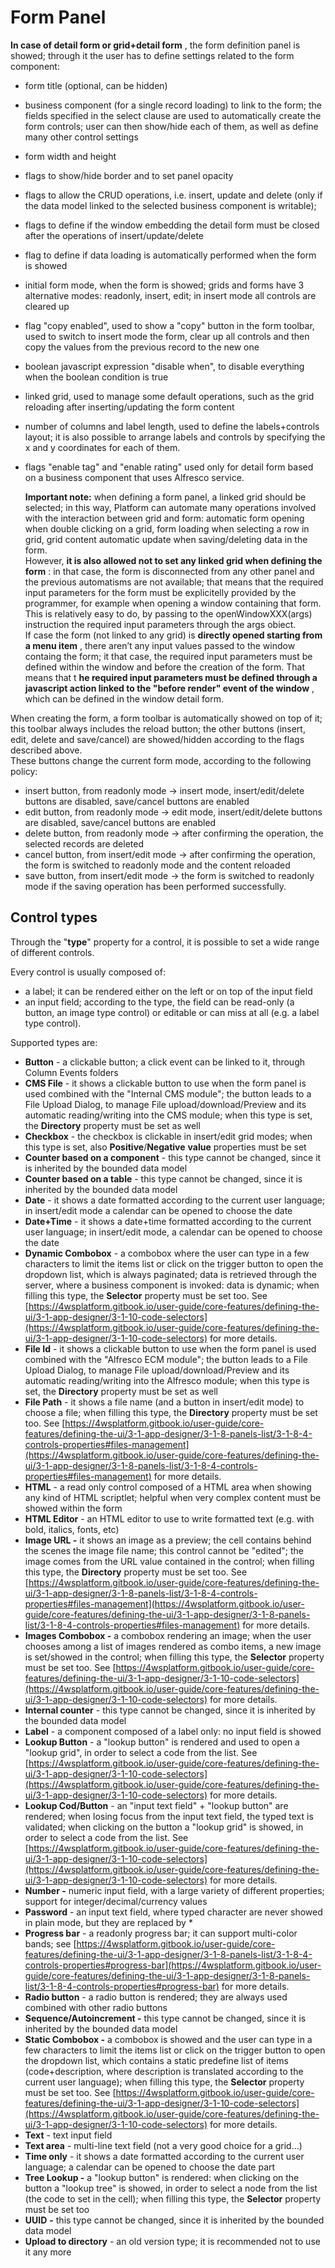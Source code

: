 # Form Panel

**In case of detail form or grid+detail form** , the form definition panel is showed; through it the user has to define settings related to the form component:

* form title (optional, can be hidden)
* business component (for a single record loading) to link to the form; the fields specified in the select clause are used to automatically create the form controls; user can then show/hide each of them, as well as define many other control settings
* form width and height
* flags to show/hide border and to set panel opacity
* flags to allow the CRUD operations, i.e. insert, update and delete (only if the data model linked to the selected business component is writable);
* flags to define if the window embedding the detail form must be closed after the operations of insert/update/delete
* flag to define if data loading is automatically performed when the form is showed
* initial form mode, when the form is showed; grids and forms have 3 alternative modes: readonly, insert, edit; in insert mode all controls are cleared up
* flag "copy enabled", used to show a "copy" button in the form toolbar, used to switch to insert mode the form, clear up all controls and then copy the values from the previous record to the new one
* boolean javascript expression "disable when", to disable everything when the boolean condition is true
* linked grid, used to manage some default operations, such as the grid reloading after inserting/updating the form content
* number of columns and label length, used to define the labels+controls layout; it is also possible to arrange labels and controls by specifying the x and y coordinates for each of them.
*   flags "enable tag" and "enable rating" used only for detail form based on a business component that uses Alfresco service.

    **Important note:** when defining a form panel, a linked grid should be selected; in this way, Platform can automate many operations involved with the interaction between grid and form: automatic form opening when double clicking on a grid, form loading when selecting a row in grid, grid content automatic update when saving/deleting data in the form.\
    However, **it is also allowed not to set any linked grid when defining the form** : in that case, the form is disconnected from any other panel and the previous automatisms are not available; that means that the required input parameters for the form must be explicitelly provided by the programmer, for example when opening a window containing that form. This is relatively easy to do, by passing to the openWindowXXX(args) instruction the required input parameters through the args obiect.\
    If case the form (not linked to any grid) is **directly opened starting from a menu item** , there aren’t any input values passed to the window containg the form; it that case, the required input parameters must be defined within the window and before the creation of the form. That means that t **he required input parameters must be defined through a javascript action linked to the "before render" event of the window** , which can be defined in the window detail form.

When creating the form, a form toolbar is automatically showed on top of it; this toolbar always includes the reload button; the other buttons (insert, edit, delete and save/cancel) are showed/hidden according to the flags described above.\
These buttons change the current form mode, according to the following policy:

* insert button, from readonly mode -> insert mode, insert/edit/delete buttons are disabled, save/cancel buttons are enabled
* edit button, from readonly mode -> edit mode, insert/edit/delete buttons are disabled, save/cancel buttons are enabled
* delete button, from readonly mode -> after confirming the operation, the selected records are deleted
* cancel button, from insert/edit mode -> after confirming the operation, the form is switched to readonly mode and the content reloaded
* save button, from insert/edit mode -> the form is switched to readonly mode if the saving operation has been performed successfully.





## Control types

Through the "**type**" property for a control, it is possible to set a wide range of different controls.

Every control is usually composed of:

* a label; it can be rendered either on the left or on top of the input field
* an input field; according to the type, the field can be read-only (a button, an image type control) or editable or can miss at all (e.g. a label type control).

Supported types are:

* **Button** - a clickable button; a click event can be linked to it, through Column Events folders
* **CMS File** - it shows a clickable button to use when the form panel is used combined with the "Internal CMS module"; the button leads to a File Upload Dialog, to manage File upload/download/Preview and its automatic reading/writing into the CMS module; when this type is set, the **Directory** property must be set as well
* **Checkbox** - the checkbox is clickable in insert/edit grid modes; when this type is set, also **Positive**/**Negative** **value** properties must be set
* **Counter based on a component** - this type cannot be changed, since it is inherited by the bounded data model
* **Counter based on a table** - this type cannot be changed, since it is inherited by the bounded data model
* **Date** - it shows a date formatted according to the current user language; in insert/edit mode a calendar can be opened to choose the date
* **Date+Time** - it shows a date+time formatted according to the current user language; in insert/edit mode, a calendar can be opened to choose the date
* **Dynamic Combobox** - a combobox where the user can type in a few characters to limit the items list or click on the trigger button to  open the dropdown list, which is always paginated; data is retrieved through the server, where a business component is invoked: data is dynamic; when filling this type, the **Selector** property must be set too. See [https://4wsplatform.gitbook.io/user-guide/core-features/defining-the-ui/3-1-app-designer/3-1-10-code-selectors](https://4wsplatform.gitbook.io/user-guide/core-features/defining-the-ui/3-1-app-designer/3-1-10-code-selectors) for more details.
* **File Id** - it shows a clickable button to use when the form panel is used combined with the "Alfresco ECM module"; the button leads to a File Upload Dialog, to manage File upload/download/Preview and its automatic reading/writing into the Alfresco module; when this type is set, the **Directory** property must be set as well&#x20;
* **File Path** - it shows a file name (and a button in insert/edit mode) to choose a file; when filling this type, the **Directory** property must be set too. See [https://4wsplatform.gitbook.io/user-guide/core-features/defining-the-ui/3-1-app-designer/3-1-8-panels-list/3-1-8-4-controls-properties#files-management](https://4wsplatform.gitbook.io/user-guide/core-features/defining-the-ui/3-1-app-designer/3-1-8-panels-list/3-1-8-4-controls-properties#files-management) for more details.
* **HTML** - a read only control composed of a HTML area when showing any kind of HTML scriptlet; helpful when very complex content must be showed within the form
* **HTML Editor** - an HTML editor to use to write formatted text (e.g. with bold, italics, fonts, etc)
* **Image URL -** it shows an image as a preview; the cell contains behind the scenes the image file name; this control cannot be "edited"; the image comes from the URL value contained in the control; when filling this type, the **Directory** property must be set too. See [https://4wsplatform.gitbook.io/user-guide/core-features/defining-the-ui/3-1-app-designer/3-1-8-panels-list/3-1-8-4-controls-properties#files-management](https://4wsplatform.gitbook.io/user-guide/core-features/defining-the-ui/3-1-app-designer/3-1-8-panels-list/3-1-8-4-controls-properties#files-management) for more details.
* **Images Combobox -**  a combobox rendering an image; when the user chooses among a list of images rendered as combo items, a new image is set/showed in the control; when filling this type, the **Selector** property must be set too. See [https://4wsplatform.gitbook.io/user-guide/core-features/defining-the-ui/3-1-app-designer/3-1-10-code-selectors](https://4wsplatform.gitbook.io/user-guide/core-features/defining-the-ui/3-1-app-designer/3-1-10-code-selectors) for more details.
* **Internal counter** - this type cannot be changed, since it is inherited by the bounded data model
* **Label** - a component composed of a label only: no input field is showed
* **Lookup Button** - a "lookup button" is rendered and used to open a "lookup grid", in order to select a code from the list. See [https://4wsplatform.gitbook.io/user-guide/core-features/defining-the-ui/3-1-app-designer/3-1-10-code-selectors](https://4wsplatform.gitbook.io/user-guide/core-features/defining-the-ui/3-1-app-designer/3-1-10-code-selectors) for more details.
* **Lookup Cod/Button** - an "input text field" + "lookup button" are rendered; when losing focus from the input text field, the typed text is validated; when clicking on the button a "lookup grid" is showed, in order to select a code from the list. See [https://4wsplatform.gitbook.io/user-guide/core-features/defining-the-ui/3-1-app-designer/3-1-10-code-selectors](https://4wsplatform.gitbook.io/user-guide/core-features/defining-the-ui/3-1-app-designer/3-1-10-code-selectors) for more details.
* **Number -** numeric input field, with a large variety of different properties; support for integer/decimal/currency values
* **Password** - an input text field, where typed character are never showed in plain mode, but they are replaced by \*
* **Progress bar** - a readonly progress bar; it can support multi-color bands; see [https://4wsplatform.gitbook.io/user-guide/core-features/defining-the-ui/3-1-app-designer/3-1-8-panels-list/3-1-8-4-controls-properties#progress-bar](https://4wsplatform.gitbook.io/user-guide/core-features/defining-the-ui/3-1-app-designer/3-1-8-panels-list/3-1-8-4-controls-properties#progress-bar) for more details.
* **Radio button** - a radio button is rendered; they are always used combined with other radio buttons
* **Sequence/Autoincrement -** this type cannot be changed, since it is inherited by the bounded data model
* **Static Combobox -** a combobox is showed and the user can type in a few characters to limit the items list or click on the trigger button to  open the dropdown list, which contains a static predefine list of items (code+description, where description is translated according to the current user language); when filling this type, the **Selector** property must be set too. See [https://4wsplatform.gitbook.io/user-guide/core-features/defining-the-ui/3-1-app-designer/3-1-10-code-selectors](https://4wsplatform.gitbook.io/user-guide/core-features/defining-the-ui/3-1-app-designer/3-1-10-code-selectors) for more details.
* **Text** - text input field
* **Text area** - multi-line text field (not a very good choice for a grid...)
* **Time only** - it shows a date formatted according to the current user language; a calendar can be opened to choose the date part
* **Tree Lookup -** a "lookup button" is rendered: when clicking on the button a "lookup tree" is showed, in order to select a node from the list (the code to set in the cell); when filling this type, the **Selector** property must be set too
* **UUID** **-** this type cannot be changed, since it is inherited by the bounded data model
* **Upload to directory** - an old version type; it is recommended not to use it any more
